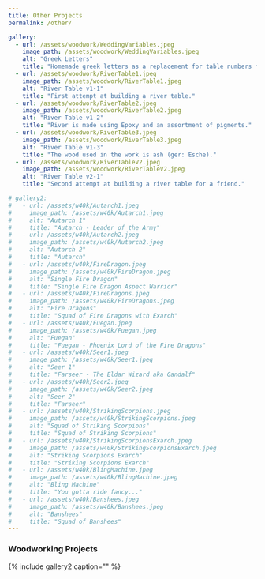 ```yaml
---
title: Other Projects
permalink: /other/

gallery:
  - url: /assets/woodwork/WeddingVariables.jpeg
    image_path: /assets/woodwork/WeddingVariables.jpeg
    alt: "Greek Letters"
    title: "Homemade greek letters as a replacement for table numbers for our wedding."
  - url: /assets/woodwork/RiverTable1.jpeg
    image_path: /assets/woodwork/RiverTable1.jpeg
    alt: "River Table v1-1"
    title: "First attempt at building a river table."
  - url: /assets/woodwork/RiverTable2.jpeg
    image_path: /assets/woodwork/RiverTable2.jpeg
    alt: "River Table v1-2"
    title: "River is made using Epoxy and an assortment of pigments."
  - url: /assets/woodwork/RiverTable3.jpeg
    image_path: /assets/woodwork/RiverTable3.jpeg
    alt: "River Table v1-3"
    title: "The wood used in the work is ash (ger: Esche)."
  - url: /assets/woodwork/RiverTableV2.jpeg
    image_path: /assets/woodwork/RiverTableV2.jpeg
    alt: "River Table v2-1"
    title: "Second attempt at building a river table for a friend."

# gallery2:
#   - url: /assets/w40k/Autarch1.jpeg
#     image_path: /assets/w40k/Autarch1.jpeg
#     alt: "Autarch 1"
#     title: "Autarch - Leader of the Army"
#   - url: /assets/w40k/Autarch2.jpeg
#     image_path: /assets/w40k/Autarch2.jpeg
#     alt: "Autarch 2"
#     title: "Autarch"
#   - url: /assets/w40k/FireDragon.jpeg
#     image_path: /assets/w40k/FireDragon.jpeg
#     alt: "Single Fire Dragon"
#     title: "Single Fire Dragon Aspect Warrior"
#   - url: /assets/w40k/FireDragons.jpeg
#     image_path: /assets/w40k/FireDragons.jpeg
#     alt: "Fire Dragons"
#     title: "Squad of Fire Dragons with Exarch"
#   - url: /assets/w40k/Fuegan.jpeg
#     image_path: /assets/w40k/Fuegan.jpeg
#     alt: "Fuegan"
#     title: "Fuegan - Phoenix Lord of the Fire Dragons"
#   - url: /assets/w40k/Seer1.jpeg
#     image_path: /assets/w40k/Seer1.jpeg
#     alt: "Seer 1"
#     title: "Farseer - The Eldar Wizard aka Gandalf"
#   - url: /assets/w40k/Seer2.jpeg
#     image_path: /assets/w40k/Seer2.jpeg
#     alt: "Seer 2"
#     title: "Farseer"
#   - url: /assets/w40k/StrikingScorpions.jpeg
#     image_path: /assets/w40k/StrikingScorpions.jpeg
#     alt: "Squad of Striking Scorpions"
#     title: "Squad of Striking Scorpions"
#   - url: /assets/w40k/StrikingScorpionsExarch.jpeg
#     image_path: /assets/w40k/StrikingScorpionsExarch.jpeg
#     alt: "Striking Scorpions Exarch"
#     title: "Striking Scorpions Exarch"
#   - url: /assets/w40k/BlingMachine.jpeg
#     image_path: /assets/w40k/BlingMachine.jpeg
#     alt: "Bling Machine"
#     title: "You gotta ride fancy..."
#   - url: /assets/w40k/Banshees.jpeg
#     image_path: /assets/w40k/Banshees.jpeg
#     alt: "Banshees"
#     title: "Squad of Banshees"
---
```



### Woodworking Projects

{% include gallery2 caption="" %}


<!-- ### Eldar Warhammer 40k Army (Started by my good friend Gerrit - RIP!)

{% include gallery2 caption="" %} -->

